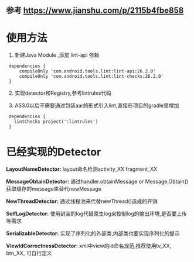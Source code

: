 ## 参考 https://www.jianshu.com/p/2115b4fbe858

# 使用方法

1. 新建Java Module ,添加 lint-api 依赖

 ```
  dependencies {
      compileOnly 'com.android.tools.lint:lint-api:26.2.0'
      compileOnly 'com.android.tools.lint:lint-checks:26.2.0'
  }
```

2. 实现detector和Registry,参考lintrules代码

3. AS3.0以后不需要通过包装aar的形式引入lint,直接在项目的gradle里增加

 ```
  dependencies {
    lintChecks project(':lintrules')
  }
  ```
  
# 已经实现的Detector

**LayoutNameDetector:** layout命名检测activity_XX  fragment_XX  

**MessageObtainDetector:**  通过handler.obtainMessage or Message.Obtain()获取缓存的message来替代newMessage  

**NewThreadDetector:** 通过线程池来代替newThread()造成的开销  

**SelfLogDetector:** 使用封装的log代替原生log来控制log的输出环境,是否要上传等需求  

**SerializableDetector:** 实现了序列化的外部类,内部类也要实现序列化的提示  

**ViewIdCorrectnessDetector:** xml中view的id命名规范,推荐使用tv_XX, btn_XX, 可自行定义  


